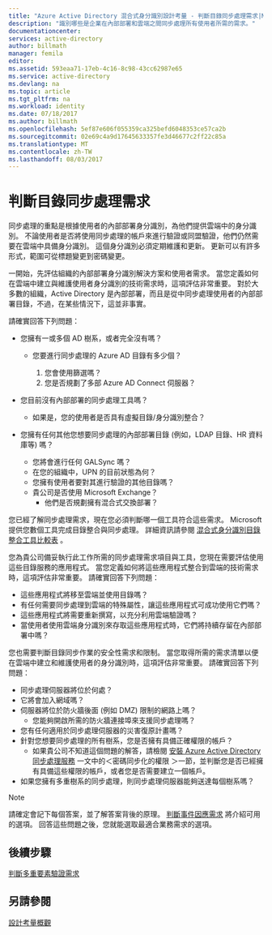 ```yaml
---
title: "Azure Active Directory 混合式身分識別設計考量 - 判斷目錄同步處理需求|Microsoft Docs"
description: "識別哪些是企業在內部部署和雲端之間同步處理所有使用者所需的需求。"
documentationcenter: 
services: active-directory
author: billmath
manager: femila
editor: 
ms.assetid: 593eaa71-17eb-4c16-8c98-43cc62987e65
ms.service: active-directory
ms.devlang: na
ms.topic: article
ms.tgt_pltfrm: na
ms.workload: identity
ms.date: 07/18/2017
ms.author: billmath
ms.openlocfilehash: 5ef87e606f055359ca325befd6048353ce57ca2b
ms.sourcegitcommit: 02e69c4a9d17645633357fe3d46677c2ff22c85a
ms.translationtype: MT
ms.contentlocale: zh-TW
ms.lasthandoff: 08/03/2017
---
```

# <a name="determine-directory-synchronization-requirements"></a>判斷目錄同步處理需求
同步處理的重點是根據使用者的內部部署身分識別，為他們提供雲端中的身分識別。 不論使用者是否將使用同步處理的帳戶來進行驗證或同盟驗證，他們仍然需要在雲端中具備身分識別。  這個身分識別必須定期維護和更新。  更新可以有許多形式，範圍可從標題變更到密碼變更。  

一開始，先評估組織的內部部署身分識別解決方案和使用者需求。 當您定義如何在雲端中建立與維護使用者身分識別的技術需求時，這項評估非常重要。  對於大多數的組織，Active Directory 是內部部署，而且是從中同步處理使用者的內部部署目錄，不過，在某些情況下，這並非事實。  

請確實回答下列問題：

* 您擁有一或多個 AD 樹系，或者完全沒有嗎？
  
  * 您要進行同步處理的 Azure AD 目錄有多少個？
    
    1. 您會使用篩選嗎？
    2. 您是否規劃了多部 Azure AD Connect 伺服器？
* 您目前沒有內部部署的同步處理工具嗎？
  
  * 如果是，您的使用者是否具有虛擬目錄/身分識別整合？
* 您擁有任何其他您想要同步處理的內部部署目錄 (例如，LDAP 目錄、HR 資料庫等) 嗎？
  * 您將會進行任何 GALSync 嗎？
  * 在您的組織中，UPN 的目前狀態為何？ 
  * 您擁有使用者要對其進行驗證的其他目錄嗎？
  * 貴公司是否使用 Microsoft Exchange？
    * 他們是否規劃擁有混合式交換部署？

您已經了解同步處理需求，現在您必須判斷哪一個工具符合這些需求。  Microsoft 提供您數個工具完成目錄整合與同步處理。  詳細資訊請參閱 [混合式身分識別目錄整合工具比較表](active-directory-hybrid-identity-design-considerations-tools-comparison.md) 。 

您為貴公司備妥執行此工作所需的同步處理需求項目與工具，您現在需要評估使用這些目錄服務的應用程式。 當您定義如何將這些應用程式整合到雲端的技術需求時，這項評估非常重要。 請確實回答下列問題：

* 這些應用程式將移至雲端並使用目錄嗎？
* 有任何需要同步處理到雲端的特殊屬性，讓這些應用程式可成功使用它們嗎？
* 這些應用程式將需要重新撰寫，以充分利用雲端驗證嗎？
* 當使用者使用雲端身分識別來存取這些應用程式時，它們將持續存留在內部部署中嗎？

您也需要判斷目錄同步作業的安全性需求和限制。 當您取得所需的需求清單以便在雲端中建立和維護使用者的身分識別時，這項評估非常重要。 請確實回答下列問題：

* 同步處理伺服器將位於何處？
* 它將會加入網域嗎？
* 伺服器將位於防火牆後面 (例如 DMZ) 限制的網路上嗎？
  * 您能夠開啟所需的防火牆連接埠來支援同步處理嗎？
* 您有任何適用於同步處理伺服器的災害復原計畫嗎？
* 針對您想要同步處理的所有樹系，您是否擁有具備正確權限的帳戶？
  * 如果貴公司不知道這個問題的解答，請檢閱 [安裝 Azure Active Directory 同步處理服務](https://msdn.microsoft.com/library/azure/dn757602.aspx#BKMK_CreateAnADAccountForTheSyncService) 一文中的＜密碼同步化的權限 ＞一節，並判斷您是否已經擁有具備這些權限的帳戶，或者您是否需要建立一個帳戶。
* 如果您擁有多重樹系的同步處理，則同步處理伺服器能夠送達每個樹系嗎？

> [!NOTE]
> 請確定會記下每個答案，並了解答案背後的原理。 [判斷事件因應需求](active-directory-hybrid-identity-design-considerations-incident-response-requirements.md) 將介紹可用的選項。 回答這些問題之後，您就能選取最適合業務需求的選項。
> 
> 

## <a name="next-steps"></a>後續步驟
[判斷多重要素驗證需求](active-directory-hybrid-identity-design-considerations-multifactor-auth-requirements.md)

## <a name="see-also"></a>另請參閱
[設計考量概觀](active-directory-hybrid-identity-design-considerations-overview.md)


